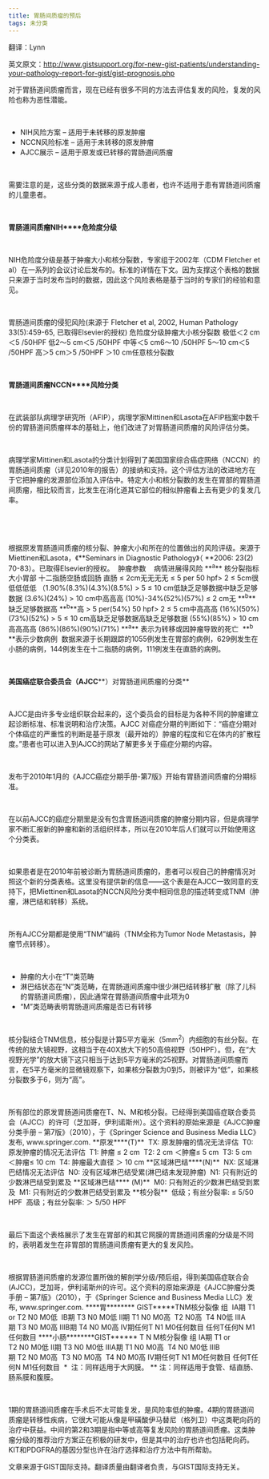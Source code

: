 ```yaml
---
title: 胃肠间质瘤的预后
tags: 未分类
---
```


翻译：Lynn

英文原文：http://www.gistsupport.org/for-new-gist-patients/understanding-your-pathology-report-for-gist/gist-prognosis.php

对于胃肠道间质瘤而言，现在已经有很多不同的方法去评估复发的风险，复发的风险也称为恶性潜能。

&nbsp;

- NIH风险方案 – 适用于未转移的原发肿瘤
- NCCN风险标准 – 适用于未转移的原发肿瘤
- AJCC展示 – 适用于原发或已转移的胃肠道间质瘤

&nbsp;

需要注意的是，这些分类的数据来源于成人患者，也许不适用于患有胃肠道间质瘤的儿童患者。

&nbsp;

**胃肠道间质瘤NIH****危险度分级**

&nbsp;

NIH危险度分级是基于肿瘤大小和核分裂数，专家组于2002年（CDM Fletcher et al）在一系列的会议讨论后发布的。标准的详情在下文。因为支撑这个表格的数据只来源于当时发布当时的数据，因此这个风险表格是基于当时的专家们的经验和意见。

&nbsp;
<td colspan="3" width="418">胃肠道间质瘤的侵犯风险(来源于 Fletcher et al, 2002, Human Pathology 33(5):459-65, 已取得Elsevier的授权)</td>
<td width="92">危险度分级</td><td width="177">肿瘤大小</td><td width="149">核分裂数</td>
<td width="92">极低</td><td width="177">＜2 cm</td><td width="149">＜5 /50HPF</td>
<td width="92">低</td><td width="177">2～5 cm</td><td width="149">＜5 /50HPF</td>
<td rowspan="2" width="92">中等</td><td width="177">＜5 cm</td><td width="149">6～10 /50HPF</td>
<td width="177">5～10 cm</td><td width="149">＜5 /50HPF</td>
<td rowspan="2" width="92">高</td><td width="177">＞5 cm</td><td width="149">＞5 /50HPF</td>
<td width="177">＞10 cm</td><td width="149">任意核分裂数</td>

&nbsp;

**胃肠道间质瘤NCCN****风险分类**

&nbsp;

在武装部队病理学研究所（AFIP），病理学家Mittinen和Lasota在AFIP档案中数千份的胃肠道间质瘤样本的基础上，他们改进了对胃肠道间质瘤的风险评估分类。

&nbsp;

病理学家Mittinen和Lasota的分类计划得到了美国国家综合癌症网络（NCCN）的胃肠道间质瘤（详见2010年的报告）的接纳和支持。这个评估方法的改进地方在于它把肿瘤的发源部位添加入评估中。特定大小和核分裂数的发生在胃部的胃肠道间质瘤，相比较而言，比发生在消化道其它部位的相似肿瘤看上去有更少的复发几率。

&nbsp;

&nbsp;
<td colspan="6" width="410">根据原发胃肠道间质瘤的核分裂、肿瘤大小和所在的位置做出的风险评级。来源于Miettinen和Lasota，《**Seminars in Diagnostic Pathology》（ **2006: 23(2) 70-83）。已取得Elsevier的授权。</td>
<td colspan="2" width="113"> 肿瘤参数</td><td colspan="4" width="297">    病情进展得风险 **<sup>a</sup>**</td>
<td width="48">核分裂指标</td><td width="65">大小</td><td width="57">胃部</td><td width="80"> 十二指肠</td><td width="75">空肠或回肠</td><td width="85"> 直肠</td>
<td width="48"></td><td rowspan="2" width="65">≤ 2cm</td><td rowspan="2" width="57">无</td><td rowspan="2" width="80">无</td><td rowspan="2" width="75">无</td><td rowspan="2" width="85">无</td>
<td width="48">≤ 5 per</td>
<td width="48">50 hpf</td><td rowspan="2" width="65">&gt; 2 ≤ 5cm</td><td width="57">很低</td><td width="80">低</td><td width="75">低</td><td width="85">低</td>
<td width="48"></td><td width="57">（1.90%</td><td width="80">(8.3%)</td><td width="75">(4.3%)</td><td width="85">(8.5%)</td>
<td width="48"></td><td rowspan="2" width="65">&gt; 5 ≤ 10 cm</td><td width="57">低</td><td width="80">缺乏足够数据</td><td width="75">中</td><td width="85">缺乏足够数据</td>
<td width="48"></td><td width="57">(3.6%)</td><td width="80"></td><td width="75">(24%)</td><td width="85"></td>
<td width="48"></td><td rowspan="2" width="65">&gt; 10 cm</td><td width="57">中</td><td width="80">高</td><td width="75">高</td><td width="85">高</td>
<td width="48"></td><td width="57">(10%)</td><td width="80">-34%</td><td width="75">(52%)</td><td width="85">(57%)</td>
<td width="48"></td><td rowspan="2" width="65">≤ 2 cm</td><td rowspan="2" width="57">无 **<sup>b</sup>**</td><td width="80">缺乏足够数据</td><td rowspan="2" width="75">高 **<sup>b</sup>**</td><td width="85">高</td>
<td width="48">&gt; 5 per</td><td width="80"></td><td width="85">(54%)</td>
<td width="48">50 hpf</td><td rowspan="2" width="65">&gt; 2 ≤ 5 cm</td><td width="57">中</td><td width="80">高</td><td width="75">高</td><td width="85">高</td>
<td width="48"></td><td width="57">(16%)</td><td width="80">(50%)</td><td width="75">(73%)</td><td width="85">(52%)</td>
<td width="48"></td><td rowspan="2" width="65">&gt; 5 ≤ 10 cm</td><td width="57">高</td><td width="80">缺乏足够数据</td><td width="75">高</td><td width="85">缺乏足够数据</td>
<td width="48"></td><td width="57">(55%)</td><td width="80"></td><td width="75">(85%)</td><td width="85"></td>
<td width="48"></td><td rowspan="2" width="65">&gt; 10 cm</td><td width="57">高</td><td width="80">高</td><td width="75">高</td><td width="85">高</td>
<td width="48"></td><td width="57">(86%)</td><td width="80">(86%)</td><td width="75">(90%)</td><td width="85">(71%)</td>
<td colspan="6" width="410">**<sup>a</sup>** 表示为转移或因肿瘤导致的死亡</td>
<td colspan="6" width="410"> **<sup>b </sup>**表示少数病例</td>
<td colspan="6" width="410"> 数据来源于长期跟踪的1055例发生在胃部的病例，629例发生在小肠的病例，144例发生在十二指肠的病例，111例发生在直肠的病例。</td>

&nbsp;

**美国癌症联合委员会（AJCC****）对胃肠道间质瘤的分类**

&nbsp;

AJCC是由许多专业组织联合起来的，这个委员会的目标是为各种不同的肿瘤建立起诊断标准、标准说明和治疗决策。AJCC 对癌症分期的判断如下：“癌症分期对个体癌症的严重性的判断是基于原发（最开始的）肿瘤的程度和它在体内的扩散程度。”患者也可以进入到AJCC的网站了解更多关于癌症分期的内容。

&nbsp;

发布于2010年1月的《AJCC癌症分期手册-第7版》开始有胃肠道间质瘤的分期标准。

&nbsp;

在以前AJCC的癌症分期里是没有包含胃肠道间质瘤的肿瘤分期内容，但是病理学家不断汇报新的肿瘤和新的活组织样本，所以在2010年后人们就可以开始使用这个分类表。

&nbsp;

如果患者是在2010年前被诊断为胃肠道间质瘤的，患者可以视自己的肿瘤情况对照这个新的分类表格。这里没有提供新的信息——这个表是在AJCC一致同意的支持下，把Miettinen和Lasota的NCCN风险分类中相同信息的描述转变成TNM（肿瘤，淋巴结和转移）系统。

&nbsp;

所有AJCC分期都是使用“TNM”编码（TNM全称为Tumor Node Metastasis，肿瘤节点转移）。

&nbsp;

- 肿瘤的大小在“T”类范畴
- 淋巴结状态在“N”类范畴，在胃肠道间质瘤中很少淋巴结转移扩散（除了儿科的胃肠道间质瘤），因此通常在胃肠道间质瘤中此项为0
- “M”类范畴表明胃肠道间质瘤是否已有转移

&nbsp;

核分裂结合TNM信息，核分裂是计算5平方毫米（5mm<sup>2</sup>）内细胞的有丝分裂。在传统的放大镜视野，这相当于在40X放大下的50高倍视野（50HPF）。但，在“大视野光学”的放大镜下这只相当于达到5平方毫米的25视野。对胃肠道间质瘤而言，在5平方毫米的显微镜观察下，如果核分裂数为0到5，则被评为“低”，如果核分裂数多于6，则为“高”。

&nbsp;
<td width="411">所有部位的原发胃肠道间质瘤在T、N、M和核分裂。已经得到美国癌症联合委员会（AJCC）的许可（芝加哥，伊利诺斯州）。这个资料的原始来源是《AJCC肿瘤分类手册 – 第7版》（2010），于《Springer Science and Business Media LLC》发布, www.springer.com.</td>
<td width="411">**原发****(T)**</td>
<td width="411"> TX: 原发肿瘤的情况无法评估</td>
<td width="411"> T0: 原发肿瘤的情况无法评估</td>
<td width="411"> T1: 肿瘤 ≤ 2 cm</td>
<td width="411"> T2: 2 cm ＜肿瘤≤ 5 cm</td>
<td width="411"> T3: 5 cm ＜肿瘤≤ 10 cm</td>
<td width="411"> T4: 肿瘤最大直径 ＞ 10 cm</td>
<td width="411">**区域淋巴结****(N)**</td>
<td width="411"> NX: 区域淋巴结情况无法评估</td>
<td width="411"> N0: 没有区域淋巴结受累(淋巴结未发现肿瘤)</td>
<td width="411"> N1: 只有附近的少数淋巴结受到累及</td>
<td width="411">**区域淋巴结**** (M)**</td>
<td width="411"> M0: 只有附近的少数淋巴结受到累及</td>
<td width="411"> M1: 只有附近的少数淋巴结受到累及</td>
<td width="411">**核分裂**</td>
<td width="411"> 低级；有丝分裂率: ≤ 5/50 HPF</td>
<td width="411"> 高级；有丝分裂率: ＞ 5/50 HPF</td>

&nbsp;

最后下面这个表格展示了发生在胃部的和其它网膜的胃肠道间质瘤的分级是不同的，表明着发生在非胃部的胃肠道间质瘤有更大的复发风险。

&nbsp;
<td colspan="5" width="411">根据胃肠道间质瘤的发源位置所做的解剖学分级/预后组，得到美国癌症联合会(AJCC)，芝加哥，伊利诺斯州的许可。这个资料的原始来源是《AJCC肿瘤分类手册 – 第7版》（2010），于《Springer Science and Business Media LLC》发布, www.springer.com.</td>
<td width="142">****胃******** GIST*****</td><td rowspan="2" width="71">T</td><td rowspan="2" width="64">N</td><td rowspan="2" width="64">M</td><td rowspan="2" width="71">核分裂像</td>
<td width="142">组</td>
<td width="142"> IA期</td><td width="71"> T1 or T2</td><td width="64"> N0</td><td width="64"> M0</td><td width="71">低</td>
<td width="142"> IB期</td><td width="71"> T3</td><td width="64"> N0</td><td width="64"> M0</td><td width="71">低</td>
<td rowspan="3" width="142">II期</td><td width="71"> T1</td><td width="64"> N0</td><td rowspan="3" width="64"> M0</td><td width="71">高</td>
<td width="71"> T2</td><td width="64"> N0</td><td width="71">高</td>
<td width="71"> T4</td><td width="64"> N0</td><td width="71">低</td>
<td width="142">IIIA期</td><td width="71"> T3</td><td width="64"> N0</td><td width="64"> M0</td><td width="71">高</td>
<td width="142">IIIB期</td><td width="71"> T4</td><td width="64"> N0</td><td width="64"> M0</td><td width="71">高</td>
<td rowspan="2" width="142">IV期</td><td width="71">任何T</td><td width="64"> N1</td><td width="64"> M0</td><td width="71">任何数目</td>
<td width="71">任何T</td><td width="64">任何N</td><td width="64"> M1</td><td width="71">任何数目</td>
<td width="142">****小肠********GIST******</td><td rowspan="2" width="71"> T</td><td rowspan="2" width="64"> N</td><td rowspan="2" width="64"> M</td><td rowspan="2" width="71">核分裂像</td>
<td width="142">组</td>
<td width="142">IA期</td><td width="71"> T1 or T2</td><td width="64"> N0</td><td width="64"> M0</td><td width="71">低</td>
<td width="142">II期</td><td width="71"> T3</td><td width="64"> N0</td><td width="64"> M0</td><td width="71">低</td>
<td rowspan="2" width="142">IIIA期</td><td width="71"> T1</td><td width="64"> N0</td><td width="64"> M0</td><td width="71">高</td>
<td width="71"> T4</td><td width="64"> N0</td><td width="64"> M0</td><td width="71">低</td>
<td rowspan="3" width="142">IIIB期</td><td width="71"> T2</td><td width="64"> N0</td><td width="64"> M0</td><td width="71">高</td>
<td width="71"> T3</td><td width="64"> N0</td><td width="64"> M0</td><td width="71">高</td>
<td width="71"> T4</td><td width="64"> N0</td><td width="64"> M0</td><td width="71">高</td>
<td rowspan="2" width="142">IV期</td><td width="71">任何T</td><td width="64"> N1</td><td width="64"> M0</td><td width="71">任何数目</td>
<td width="71">任何T</td><td width="64">任何N</td><td width="64"> M1</td><td width="71">任何数目</td>
<td colspan="5" width="411"> *  注：同样适用于大网膜。</td>
<td colspan="5" width="411">** 注：同样适用于食管、结直肠、肠系膜和腹膜。</td>

&nbsp;

1期的胃肠道间质瘤在手术后不太可能复发，是风险率低的肿瘤。4期的胃肠道间质瘤是转移性疾病，它很大可能从像是甲磺酸伊马替尼（格列卫）中这类靶向药的治疗中获益。中间的第2和3期是指中等或高等复发风险的胃肠道间质瘤。这类肿瘤分级的推荐治疗方案正在积极的研发中，但是其中的治疗也许也包括靶向药。KIT和PDGFRA的基因分型也许在治疗选择和治疗方法中有所帮助。

文章来源于GIST国际支持。翻译质量由翻译者负责，与GIST国际支持无关。


